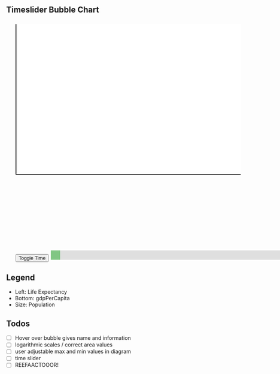 ## Timeslider Bubble Chart

<script>
import {pt} from "src/client/graphics.js"

</script>

<style>

.world {
  position: relative;
  width: 600px;
  height: 400px;
  background-color: white;
  border-left: 2px solid black;
  border-bottom: 2px solid black;
}

.bubble {
  border-radius: 50%;
  width: 20px;
  height: 20px;
  background-color: Red;
  border: 1px solid black;
  opacity: 0.6;
}

.xDash {
  width: 2px;
  height: 10px;
  background-color: black;
}

.yDash {
  width: 10px;
  height: 2px;
  background-color: black;
}

.xTag {
  width: 30px;
  text-align: center;
}

.yTag {
  width: 50px;
  text-align: center;
}

.superWorld {
  width: 100vh;
  margin: 5%;
}  

.sliderContainer {
  margin-top: 5%;
  width: 100%;
  
}

.slider {
    -webkit-appearance: none;  /* Override default CSS styles */
  appearance: none;
  width: 50%; /* Full-width */
  height: 25px; /* Specified height */
  background: #d3d3d3; /* Grey background */
  outline: none; /* Remove outline */
  opacity: 0.7; /* Set transparency (for mouse-over effects on hover) */
  -webkit-transition: .2s; /* 0.2 seconds transition on hover */
  transition: opacity .2s;
}

.slider::-webkit-slider-thumb {
  -webkit-appearance: none; /* Override default look */
  appearance: none;
  width: 25px; /* Set a specific slider handle width */
  height: 25px; /* Slider handle height */
  background: #4CAF50; /* Green background */
  cursor: pointer; /* Cursor on hover */
}

.slider::-moz-range-thumb {
  width: 25px; /* Set a specific slider handle width */
  height: 25px; /* Slider handle height */
  background: #4CAF50; /* Green background */
  cursor: pointer; /* Cursor on hover */
}

</style>

<div class="superWorld"> 
  <div class="world" id="world"></div>
  <div class="sliderContainer">
    <button id="timeButton" class="playPauseButton" onclick="toggleTime()">
      Toggle Time
    </button>
    <input type="range" min="1960" max="2011" value="1960" class="slider" id="timeSlider">
  </div>
</div>

## Legend
- Left: Life Expectancy
- Bottom: gdpPerCapita
- Size: Population

<script>
(async () => {


const X_MAX = 50000;
const X_MIN = 0;
const Y_MAX = 90;
const Y_MIN = 35;
const NUMBER_DASHES = 10;

let world = lively.query(this, "#world");
let worldWidth = lively.getExtent(world).x;
let worldHeight = lively.getExtent(world).y;
let slider = lively.query(this, "#timeSlider");
let button = lively.query(this, "#timeButton");

let url = 'https://lively-kernel.org/lively4/BP2019RH1/scratch/Data-Table1.csv';

let bubbles;

let timeTravelStop = true;


  let rawData = await fetchData(url);
  let preprocessedData = processData(rawData);
  bubbles = createCountryObjects(preprocessedData[0], preprocessedData[1]);




initiallyCreateBubbleDivForCountries(bubbles);


function initiallyCreateBubbleDivForCountries(countryObjects) {
  
   Object.keys(countryObjects).forEach( (key) => {
    let country = countryObjects[key];
    let x;
    let y;
    if(country[1960] != ""){
      x = parseFloat(country[1960])
      y = parseFloat(60)
      
      if (x > X_MAX || x < X_MIN || y > Y_MAX || y < Y_MIN) {
        return;
      }
      
      createBubbleDivForCountry(x,y, 30, "Green", key)
      
    }
    else {
      return;
    }
  });
}


function createBubbleDivForCountry(x, y, extend, color, id){
    let bubble = <div class="bubble" id="bubble"></div>;
    let bubble_pop_count = parseInt(30)
    lively.setExtent(bubble, {"x": extend, "y": extend});
    world.appendChild(bubble);
    let new_pt = toCorrectCoords(lively.pt(x, y), lively.getExtent(bubble))
    lively.setPosition(bubble, new_pt);  
    //bubble.style.backgroundColor = color
    bubble.id = id;
}


function updateBubbleDivsToYear(year) {
  Object.keys(bubbles).forEach( (key) => {
    let bubble = world.querySelector('#' + key);
    let country = bubbles[key];
    let x;
    let y;
    
    if(country[year] != ""){
      x = parseFloat(country[year])
      y = parseFloat(60)
      
      if (x > X_MAX || x < X_MIN || y > Y_MAX || y < Y_MIN) {
        return;
      }
      
      if (bubble !== null) {
        updateBubbleDivForCountry(x, y, 30, key);
      }
      else {
        createBubbleDivForCountry(x, y, 30, "Green", key)
      }
      
    }
    else {
      if (bubble !== null) {
        bubble.remove()
      } 
      return;
    }
  });
}

function updateBubbleDivForCountry(newX, newY, newExtend, id){
  let bubble = world.querySelector('#' + id);
  lively.setExtent(bubble, {"x": newExtend, "y": newExtend});
  world.appendChild(bubble);
  let new_pt = toCorrectCoords(lively.pt(newX, newY), lively.getExtent(bubble))
  lively.setPosition(bubble, new_pt);
}




let continent_color = {
  "Asia": "red",
  "Europe": "yellow",
  "Americas": "green",
  "Africa": "blue",
  "Oceania": "gray",
}

for (let i = 0; i < NUMBER_DASHES + 1; i++) {
  let xDash = <div class="xDash"></div>;
  world.appendChild(xDash);
  let xDashHeight = lively.getExtent(xDash).y;
  lively.setPosition(xDash, lively.pt(i * (worldWidth / NUMBER_DASHES),worldHeight - xDashHeight/2 ));
  
  let xTag = <div class="xTag"> </div>;
  xTag.textContent =  i * (X_MAX / NUMBER_DASHES);
  world.appendChild(xTag);
  let xTagWidth = lively.getExtent(xTag).x;
  lively.setPosition(xTag, lively.pt(i * (worldWidth / NUMBER_DASHES) - xTagWidth / 2,worldHeight + xDashHeight ));
  
  let yDash = <div class="yDash"></div>;
  world.appendChild(yDash);
  let yDashWidth = lively.getExtent(yDash).x;
  lively.setPosition(yDash, lively.pt(0 - yDashWidth/2, i * (worldHeight / NUMBER_DASHES)));
  
  let yTag = <div class="yTag"> </div>;
  yTag.textContent =  Y_MIN + i * ((Y_MAX - Y_MIN) / NUMBER_DASHES);
  world.appendChild(yTag);
  let yTagWidth = lively.getExtent(yTag).x;
  let yTagHeight = lively.getExtent(yTag).y;
  lively.setPosition(yTag, lively.pt(0 - yDashWidth - yTagWidth, worldHeight - i * (worldHeight / NUMBER_DASHES) - yTagHeight / 2));
  
}

/*
(async () => {
  let bubbles = await fetchData('https://raw.githubusercontent.com/holtzy/data_to_viz/master/Example_dataset/4_ThreeNum.csv');
  
  bubbles.forEach(function(country) {
    let x = parseFloat(country.gdpPercap)
    let y = parseFloat(country.lifeExp)
    
    if (x > X_MAX || x < X_MIN || y > Y_MAX || y < Y_MIN) {
      return;
      console.log(x, y)
    }
    
    let bubble = <div class="bubble" id="bubble"></div>;
    let bubble_pop_count = parseInt(parseInt(country.population) * 0.0000001)
    lively.setExtent(bubble, {"x": bubble_pop_count, "y": bubble_pop_count});
    world.appendChild(bubble);
    let new_pt = toCorrectCoords(lively.pt(x, y), lively.getExtent(bubble))
    lively.setPosition(bubble, new_pt);
    console.log(bubble.style.backgroundColor)  
    bubble.style.backgroundColor = continent_color[country["continent"]]
    
  });
})()

*/
//little helpers

slider.oninput = () => {
  updateBubbleDivsToYear(slider.value)
}

function plotYear(year) {
  updateBubbleDivsToYear(year);
}

function toCorrectCoords(point, extent) {

  //invert y-coords
  point.y = worldHeight - (point.y - Y_MIN) * (worldHeight / (Y_MAX - Y_MIN));
  point.x = point.x / X_MAX * worldWidth
  
  //set center of bubble on point
  
  point.x -= extent.x / 2;
  point.y -= extent.y / 2;
  return point;
}


button.onclick = function() {
  for(let i = 1960; i <= 2011; i++) {
    plotYear(i);
  }
}

function plotYear(year){
  updateBubbleDivsToYear(year)
}


async function fetchData(url) {
  const response = await fetch(url);
  const myCSV = await response.text();
  return myCSV;
}

/*
function processData(allText) {
    allText = allText.replace(/['"]+/g, '');
    var record_num = 5;  // or however many elements there are in each row
    var allTextLines = allText.split(/\r\n|\n/);
    var entries = allTextLines[0].split(',');
    
    var lines = [];

    var headings = entries.splice(0,record_num);
    headings[3] = "population";
    allTextLines.shift();
    
    while (allTextLines.length > 1) {
        var cur = allTextLines.shift().split(',');
        var curObject = {};
        for (var j=0; j<record_num; j++) {
            curObject[headings[j]] = cur.shift();
        }
        lines.push(curObject);
    }
    return lines;
}
*/

function processData(allText) {
  var countries = allText.split(/\r\n|\n/);
  var years = countries[0].split(";");
  countries.shift();
  years.shift();

  return [years, countries]

}


function createCountryObjects(years, countries) {
  let countryObjects = {};
  countries.forEach(function(country) {
    
    country = country.split(";");
    
    let countryName = country[0];
    countryName = countryName.replace(/\./g, '')
    .replace(/,/g, '')
    .replace(/\s/g, '')
    .replace(/'/g, '')
    .replace(/\(/g, '')
    .replace(/\)/g, '')
    .replace(/\"/g, '')
    
    if (countryName == '') {
      return;
    }
    
    country.shift();
    let countryYears = country
    let countryObject = {};
    countryObject.population = "30000000"
    
    years.forEach(function(year, index) {
      
      countryObject[year] = countryYears[index];
      })
    countryObjects[countryName] = countryObject;
  
    })
  return countryObjects;
}


})()
</script>
 

## Todos

- [ ] Hover over bubble gives name and information
- [ ] logarithmic scales / correct area values
- [ ] user adjustable max and min values in diagram
- [ ] time slider
- [ ] REEFAACTOOOR!